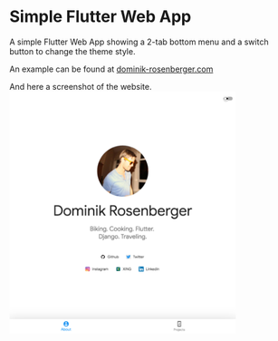 # Simple Flutter Web App

A simple Flutter Web App showing a 2-tab bottom menu and a switch button to change the theme style.

An example can be found at [dominik-rosenberger.com](https://www.dominik-rosenberger.com "Dominik Rosenberger's Homepage")

And here a screenshot of the website.
<img src="assets/dominik-rosenberger.com.png" title="Dominik Rosenberger" width="400">